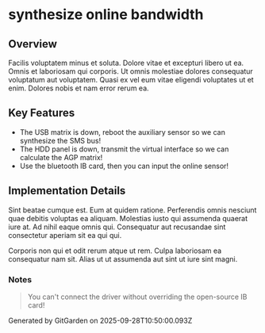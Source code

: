 # synthesize online bandwidth

## Overview
Facilis voluptatem minus et soluta. Dolore vitae et excepturi libero ut ea. Omnis et laboriosam qui corporis. Ut omnis molestiae dolores consequatur voluptatum aut voluptatem. Quasi ex vel eum vitae eligendi voluptates ut et enim. Dolores nobis et nam error rerum ea.

## Key Features
- The USB matrix is down, reboot the auxiliary sensor so we can synthesize the SMS bus!
- The HDD panel is down, transmit the virtual interface so we can calculate the AGP matrix!
- Use the bluetooth IB card, then you can input the online sensor!

## Implementation Details
Sint beatae cumque est. Eum at quidem ratione. Perferendis omnis nesciunt quae debitis voluptas ea aliquam. Molestias iusto qui assumenda quaerat iure at. Ad nihil eaque omnis qui. Consequatur aut recusandae sint consectetur aperiam sit ea qui qui.
 Corporis non qui et odit rerum atque ut rem. Culpa laboriosam ea consequatur nam sit. Alias ut ut assumenda aut sint ut iure sint magni.

### Notes
> You can't connect the driver without overriding the open-source IB card!

Generated by GitGarden on 2025-09-28T10:50:00.093Z